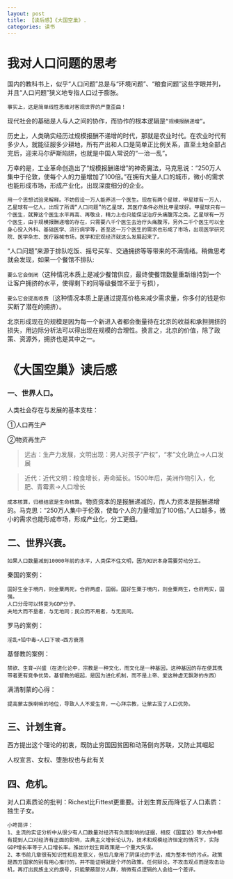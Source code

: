 ```yaml
---
layout: post
title: 【读后感】《大国空巢》.
categories: 读书
---
```



# 我对人口问题的思考

国内的教科书上，似乎“人口问题”总是与“环境问题”、“粮食问题”这些字眼并列，并且“人口问题”狭义地专指人口过于膨胀。

`事实上，这是简单线性思维对客观世界的严重歪曲！`

现代社会的基础是人与人之间的协作，而协作的根本逻辑是`“规模报酬递增”`。

历史上，人类确实经历过规模报酬不递增的时代，那就是农业时代。在农业时代有多少人，就能征服多少耕地，所有产出和人口是简单正比例关系，直至土地全部占完后，迎来马尔萨斯陷阱，也就是中国人常说的“一治一乱”。

万幸的是，工业革命创造出了“规模报酬递增”的神奇魔法，马克思说：“250万人集中于伦敦，使每个人的力量增加了100倍。”在拥有大量人口的城市，微小的需求也能形成市场，形成产业化，出现深度细分的企业。

```
用一个思想试验来解释。不妨假设一万人能养活一个医生。现在有两个星球，甲星球有一万人，乙星球有一亿人。出现了所谓“人口问题”的乙星球，其医疗条件必然比甲星球好。甲星球只有一个医生，就算这个医生水平再高、再敬业，精力上也只能保证治疗头痛腹泻之类。乙星球有一万个医生，由于规模报酬递增的存在，只需要八千个医生去治疗头痛腹泻，另外二千个医生可以全身心投入外科、基础医学、流行病学等，甚至这一万个医生的需求也形成了市场，出现医学研究院、医学杂志、医疗器械市场，医学和宏观经济就这么发展起来了。
```



“人口问题”来源于排队吃饭、摇号买车、交通拥挤等等带来的不满情绪。稍做思考就会发现，如果一个餐馆不排队:

`要么它会倒闭`（这种情况本质上是减少餐馆供应，最终使餐馆数量重新维持到一个让客户拥挤的水平，使得剩下的同等级餐馆不至于亏损），

`要么它会提高收费`（这种情况本质上是通过提高价格来减少需求量，你多付的钱是你买断了潜在的拥挤）。

北京形成现在的规模是因为每一个新进入者都会衡量待在北京的收益和承担拥挤的损失，用边际分析法可以得出现在规模的合理性。换言之，北京的价值，除了政策、资源外，拥挤也是其中之一。

# 《大国空巢》读后感

### 一、世界人口。

人类社会存在与发展的基本支柱：

①人口再生产

②物资再生产

>远古：生产力发展，文明出现：男人对孩子“产权”，“孝”文化确立→人口发展

>近代：近代文明：粮食增长，寿命延长。1500年后，美洲作物引入，化肥、青霉素→人口增长

`成本核算，归根结底是生命核算`。物资资本的是报酬递减的，而人力资本是报酬递增的。马克思：“250万人集中于伦敦，使每个人的力量增加了100倍。”人口越多，微小的需求也能形成市场，形成产业化，分工更细。

## 二、世界兴衰。

`如果人口数量减到10000年前的水平，人类保不住文明，因为知识本身需要劳动分工。`

秦国的案例：

```
国好生金于境内，则金粟两死，仓府两虚，国弱。国好生粟于境内，则金粟两生，仓府两实，国强。
人口分母可以转变为GDP分子。
夫地大而不垦者，与无地同；民众而不用者，与无民同。
```

罗马的案例：

```
淫乱+铅中毒→人口下坡→西方衰落
```

基督教的案例：

```
禁欲、生育→兴盛（在进化论中，宗教是一种文化，而文化是一种基因，这种基因的存在使其携带者更有竞争优势。基督教的崛起，是因为进化机制，而不是上帝、爱这种虚无飘渺的东西）
```

满清制蒙的心得：

```
提高蒙古族喇嘛的地位，导致人人不爱生育，一心拜宗教，让蒙古没了人口优势。
```

## 三、计划生育。

西方提出这个理论的初衷，既防止穷国因贫困和动荡倒向苏联，又防止其崛起

人权宣言、女权、堕胎权也与此有关

## 四、危机。

对人口素质论的批判：Richest比Fittest更重要。计划生育反而降低了人口素质：独生子女。

```
小咚简评：
1、主流的实证分析中从很少有人口数量对经济有负面影响的证据，相反《国富论》等大作中都有提到人口对经济有正面的影响，古典主义增长论认为，技术和规模经济恒定的情况下，实际GDP增长率等于人口增长率。推出计划生育政策是一个重大失误。
2、本书前几章很有知识性和启发意义，但后几章用了阴谋论的手法，成为整本书的污点。政策是西方国家的别有用心推行的，并不能证明就是个坏的政策。任何辩论，不攻击观点而是攻击动机，再打出民族主义的旗号，只能蒙蔽部分人群，稍微有点逻辑的人会给一个差评。
```
